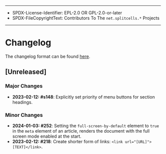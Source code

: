 ----
* SPDX-License-Identifier: EPL-2.0 OR GPL-2.0-or-later
* SPDX-FileCopyrightText: Contributors To The `net.splitcells.*` Projects
----
# Changelog
The changelog format can be found [here](../../src/main/md/net/splitcells/network/guidelines/changelog.md).

## [Unreleased]
### Major Changes
* **2023-02-12: \#s148**: Explicitly set priority of menu buttons for section headings.
### Minor Changes
* **2024-01-03: \#252**: Setting the `full-screen-by-default` element to `true` in the `meta` element of an article,
    renders the document with the full screen mode enabled at the start.
* **2023-02-12: \#218**: Create shorter form of links: `<link url="[URL]">[TEXT]</link>`.